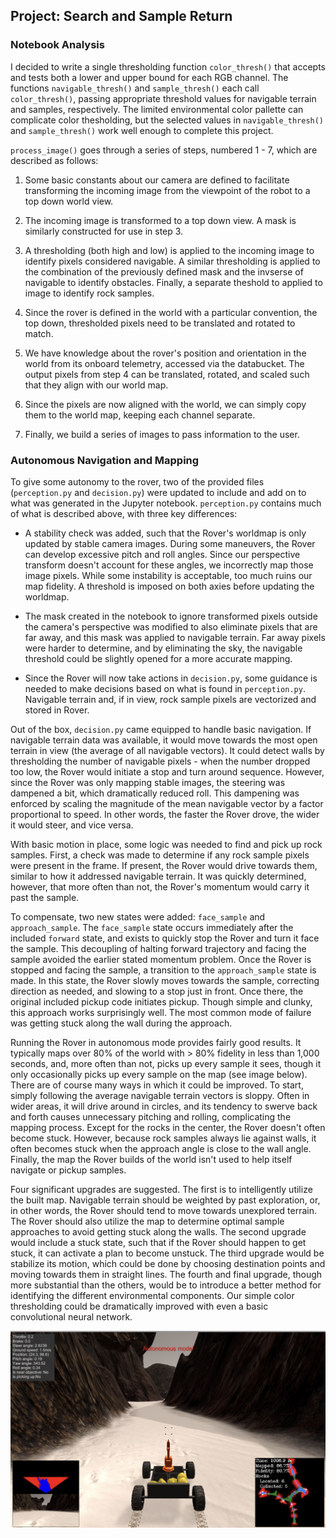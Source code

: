 ## Project: Search and Sample Return


[image]: ./misc/rover_autonomous_screenshot.png


### Notebook Analysis

I decided to write a single thresholding function `color_thresh()` that accepts and tests both a lower and upper bound for each RGB channel. The functions `navigable_thresh()` and `sample_thresh()` each call `color_thresh()`, passing appropriate threshold values for navigable terrain and samples, respectively. The limited environmental color pallette can complicate color thesholding, but the selected values in `navigable_thresh()` and `sample_thresh()` work well enough to complete this project.

`process_image()` goes through a series of steps, numbered 1 - 7, which are described as follows:
1. Some basic constants about our camera are defined to facilitate transforming the incoming image from the viewpoint of the robot to a top down world view.

2. The incoming image is transformed to a top down view. A mask is similarly constructed for use in step 3.

3. A thresholding (both high and low) is applied to the incoming image to identify pixels considered navigable. A similar thresholding is applied to the combination of the previously defined mask and the invserse of
navigable to identify obstacles. Finally, a separate theshold to applied to image to identify rock samples.

4. Since the rover is defined in the world with a particular convention, the top down, thresholded pixels need to be translated and rotated to match.

5. We have knowledge about the rover's position and orientation in the world from its onboard telemetry, accessed via the databucket. The output pixels from step 4 can be translated, rotated, and scaled such that they
align with our world map.

6. Since the pixels are now aligned with the world, we can simply copy them to the world map, keeping each channel separate.

7. Finally, we build a series of images to pass information to the user.


### Autonomous Navigation and Mapping

To give some autonomy to the rover, two of the provided files (`perception.py` and `decision.py`) were updated to include and add on to what was generated in the Jupyter notebook. `perception.py` contains much of what is described above, with three key differences:

- A stability check was added, such that the Rover's worldmap is only updated by stable camera images. During some maneuvers, the Rover can develop excessive pitch and roll angles. Since our perspective transform doesn't account for these angles, we incorrectly map those image pixels. While some instability is acceptable, too much ruins our map fidelity. A threshold is imposed on both axies before updating the worldmap.

- The mask created in the notebook to ignore transformed pixels outside the camera's perspective was modified to also eliminate pixels that are far away, and this mask was applied to navigable terrain. Far away pixels were harder to determine, and by eliminating the sky, the navigable threshold could be slightly opened for a more accurate mapping.

- Since the Rover will now take actions in `decision.py`, some guidance is needed to make decisions based on what is found in `perception.py`. Navigable terrain and, if in view, rock sample pixels are vectorized and stored in Rover.

Out of the box, `decision.py` came equipped to handle basic navigation. If navigable terrain data was available, it would move towards the most open terrain in view (the average of all navigable vectors). It could detect walls by thresholding the number of navigable pixels - when the number dropped too low, the Rover would initiate a stop and turn around sequence. However, since the Rover was only mapping stable images, the steering was dampened a bit, which dramatically reduced roll. This dampening was enforced by scaling the magnitude of the mean navigable vector by a factor proportional to speed. In other words, the faster the Rover drove, the wider it would steer, and vice versa.

With basic motion in place, some logic was needed to find and pick up rock samples. First, a check was made to determine if any rock sample pixels were present in the frame. If present, the Rover would drive towards them, similar to how it addressed navigable terrain. It was quickly determined, however, that more often than not, the Rover's momentum would carry it past the sample. 

To compensate, two new states were added: `face_sample` and `approach_sample`. The `face_sample` state occurs immediately after the included `forward` state, and exists to quickly stop the Rover and turn it face the sample. This decoupling of halting forward trajectory and facing the sample avoided the earlier stated momentum problem. Once the Rover is stopped and facing the sample, a transition to the `approach_sample` state is made. In this state, the Rover slowly moves towards the sample, correcting direction as needed, and slowing to a stop just in front. Once there, the original included pickup code initiates pickup. Though simple and clunky, this approach works surprisingly well. The most common mode of failure was getting stuck along the wall during the approach.

Running the Rover in autonomous mode provides fairly good results. It typically maps over 80% of the world with > 80% fidelity in less than 1,000 seconds, and, more often than not, picks up every sample it sees, though it only occasionally picks up every sample on the map (see image below). There are of course many ways in which it could be improved. To start, simply following the average navigable terrain vectors is sloppy. Often in wider areas, it will drive around in circles, and its tendency to swerve back and forth causes unnecessary pitching and rolling, complicating the mapping process. Except for the rocks in the center, the Rover doesn't often become stuck. However, because rock samples always lie against walls, it often becomes stuck when the approach angle is close to the wall angle. Finally, the map the Rover builds of the world isn't used to help itself navigate or pickup samples.

Four significant upgrades are suggested. The first is to intelligently utilize the built map. Navigable terrain should be weighted by past exploration, or, in other words, the Rover should tend to move towards unexplored terrain. The Rover should also utilize the map to determine optimal sample approaches to avoid getting stuck along the walls. The second upgrade would include a stuck state, such that if the Rover should happen to get stuck, it can activate a plan to become unstuck. The third upgrade would be stabilize its motion, which could be done by choosing destination points and moving towards them in straight lines. The fourth and final upgrade, though more substantial than the others, would be to introduce  a better method for identifying the different environmental components. Our simple color thresholding could be dramatically improved with even a basic convolutional neural network. 

![image]